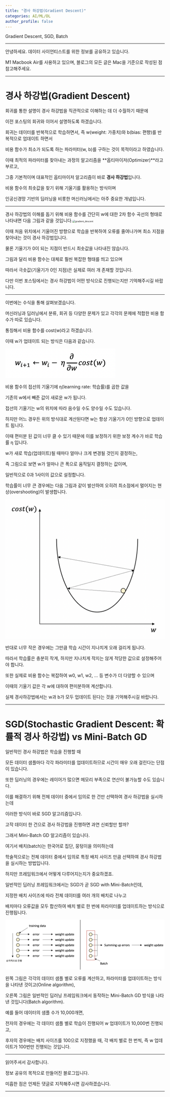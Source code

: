 ```yaml
---
title: "경사 하강법(Gradient Descent)"
categories: AI/ML/DL
author_profile: false
---
```

Gradient Descent, SGD, Batch

----

안녕하세요.
데이터 사이언티스트를 위한 정보를 공유하고 있습니다.

M1 Macbook Air를 사용하고 있으며, 블로그의 모든 글은 Mac을 기준으로 작성된 점 참고해주세요.

----

# 경사 하강법(Gradient Descent)

회귀를 통한 설명이 경사 하강법을 직관적으로 이해하는 데 더 수월하기 때문에

이전 포스팅의 회귀와 이어서 설명하도록 하겠습니다.

회귀는 데이터를 반복적으로 학습하면서, 즉 w(weight: 가중치)와 b(bias: 편향)를 반복적으로 업데이트 하면서

비용 함수가 최소가 되도록 하는 파라미터(w, b)를 구하는 것이 목적이라고 하였습니다.

이때 최적의 파라미터를 찾아내는 과정의 알고리즘을 **옵티마이저(Optimizer)**라고 부르고,

그중 기본적이며 대표적인 옵티마이저 알고리즘이 바로 **경사 하강법**입니다.

비용 함수의 최솟값을 찾기 위해 기울기를 활용하는 방식이며

인공신경망 기반의 딥러닝을 비롯한 머신러닝에서는 아주 중요한 개념입니다.

----

경사 하강법의 이해를 돕기 위해 비용 함수를 간단히 w에 대한 2차 함수 곡선의 형태로 나타내면 다음 그림과 같을 것입니다.<img src="../../images/2022-03-29-gradient_descent/gradient_descent-9226045.png" alt="gradient_descent" style="zoom:50%;" />



이때 처음 위치에서 기울어진 방향으로 학습을 반복하여 오류를 줄여나가며 최소 지점을 찾아내는 것이 경사 하강법입니다.

물론 기울기가 0이 되는 지점이 반드시 최솟값을 나타내진 않습니다.

그림과 달리 비용 함수는 대체로 훨씬 복잡한 형태를 띄고 있으며

따라서 극솟값(기울기가 0인 지점)은 실제로 여러 개 존재할 것입니다.

다만 이번 포스팅에서는 경사 하강법이 어떤 방식으로 진행되는지만 기억해주시길 바랍니다.

----

이번에는 수식을 통해 살펴보겠습니다.

머신러닝과 딥러닝에서 분류, 회귀 등 다양한 문제가 있고 각각의 문제에 적합한 비용 함수가 따로 있습니다.

통칭해서 비용 함수를 cost(w)라고 하겠습니다.

이때 w가 업데이트 되는 방식은 다음과 같습니다.

<img src="../images/2022-03-29-gradient_descent/weightupdate.png" alt="weightupdate" style="zoom:50%;" />

비용 함수의 접선의 기울기에 η(learning rate: 학습률)를 곱한 값을

기존의 w에서 빼준 값이 새로운 w가 됩니다.

접선의 기울기는 w의 위치에 따라 음수일 수도 양수일 수도 있습니다.

하지만 어느 경우든 위의 방식대로 계산된다면 w는 항상 기울기가 0인 방향으로 업데이트 됩니다.

이때 편미분 된 값이 너무 클 수 있기 때문에 이를 보정하기 위한 보정 계수가 바로 학습률 η 입니다.

w가 새로 학습(업데이트)될 때마다 얼마나 크게 변경될 것인지 결정하는,

즉 그림으로 보면 w가 얼마나 큰 폭으로 움직일지 결정하는 값이며,

일반적으로 0과 1사이의 값으로 설정합니다.

학습률이 너무 큰 경우에는 다음 그림과 같이 발산하여 오히려 최소점에서 멀어지는 현상(overshooting)이 발생합니다.

<img src="../images/2022-03-29-gradient_descent/biglearningrate.png" alt="biglearningrate" style="zoom:50%;" />

반대로 너무 작은 경우에는 그만큼 학습 시간이 지나치게 오래 걸리게 됩니다.

따라서 학습률은 충분히 작게, 하지만 지나치게 작지는 않게 적당한 값으로 설정해주어야 합니다.

또한 실제로 비용 함수는 복잡하여 w0, w1, w2, ... 등 변수가 더 다양할 수 있으며

이때의 기울기 값은 각 w에 대하여 편미분하여 계산합니다.

실제 경사하강법에서는 w과 b가 모두 업데이트 된다는 것을 기억해주시길 바랍니다.

----

# SGD(Stochastic Gradient Descent: 확률적 경사 하강법) vs Mini-Batch GD

일반적인 경사 하강법은 학습을 진행할 때

모든 데이터 샘플마다 각각 파라미터를 업데이트하므로 시간이 매우 오래 걸린다는 단점이 있습니다.

또한 딥러닝의 경우에는 레이어가 많으면 메모리 부족으로 연산이 불가능할 수도 있습니다.

이를 해결하기 위해 전체 데이터 중에서 임의로 한 건만 선택하여 경사 하강법을 실시하는데

이러한 방식이 바로 SGD 알고리즘입니다.

고작 데이터 한 건으로 경사 하강법을 진행하면 과연 신뢰할만 할까?

그래서 Mini-Batch GD 알고리즘이 있습니다.

여기서 배치(batch)는 한국어로 집단, 뭉텅이을 의미하는데

학술적으로는 전체 데이터 중에서 임의로 특정 배치 사이즈 만큼 선택하여 경사 하강법을 실시하는 방법입니다.

하지만 프레임워크에서 어떻게 다루어지는지가 중요하겠죠.

일반적인 딥러닝 프레임워크에서는 SGD가 곧 SGD with Mini-Batch인데,

지정한 배치 사이즈에 따라 전체 데이터를 여러 개의 배치로 나누고

배치마다 오류값을 모두 합산하여 배치 별로 한 번에 파라미터를 업데이트하는 방식으로 진행됩니다.

<img src="../images/2022-03-29-gradient_descent/batch.png" alt="batch"  />

왼쪽 그림은 각각의 데이터 샘플 별로 오류를 계산하고, 파라미터를 업데이트하는 방식을 나타낸 것이고(Online algorithm),

오른쪽 그림은 일반적인 딥러닝 프레임워크에서 동작하는 Mini-Batch GD 방식을 나타낸 것입니다(Batch algorithm).

예를 들어 데이터의 샘플 수가 10,000개면,

전자의 경우에는 각 데이터 샘플 별로 학습이 진행되어 w 업데이트가 10,000번 진행되고,

후자의 경우에는 배치 사이즈를 100으로 지정했을 때, 각 배치 별로 한 번씩, 즉 w 업데이트가 100번만 진행되는 것입니다.

----

읽어주셔서 감사합니다.

정보 공유의 목적으로 만들어진 블로그입니다.

미흡한 점은 언제든 댓글로 지적해주시면 감사하겠습니다.

----
